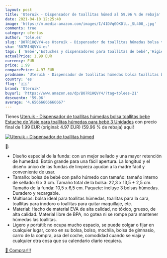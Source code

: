 ```yaml
---
layout: post
title: 'Uteruik - Dispensador de toallitas húmed al 59.96 % de rebaja'
date: 2021-04-10 12:25:40
image: 'https://m.media-amazon.com/images/I/41DVqGOKDlL._SL400_.jpg'
comments: true
category: ofertas
author: 'tole.es'
slug: 'B07R1HQVY4-es Uteruik - Dispensador de toallitas húmedas bolsa toallitas...'
sku: 'B07R1HQVY4-es'
tags: [ 'Bebé','Estuches y dispensadores para toallitas de bebé','Higiene y cuidado','Toallitas y accesorios para bebé','bebe','bebé','uteruik', ]
actualPrice: 1.99 EUR
currency: EUR
price: 1.99
comparePrice: 4.97 EUR
prodname: 'Uteruik - Dispensador de toallitas húmedas bolsa toallitas bebe Estuche de Viaje para toallitas húmedas para bebé  3 Unidades'
country: 'es'
flag: '🇪🇸'
brand: 'Uteruik'
buyurl: 'https://www.amazon.es/dp/B07R1HQVY4/?tag=tolees-21'
descuento: '59.96'
average: '4.65666666666667'
---
```


Tienes [Uteruik - Dispensador de toallitas húmedas bolsa toallitas bebe Estuche de Viaje para toallitas húmedas para bebé  3 Unidades](https://www.amazon.es/dp/B07R1HQVY4/?tag=tolees-21) con precio final de  1.99 EUR (original: 4.97 EUR) (59.96 %  de rebaja) aqui!

[![Uteruik - Dispensador de toallitas húmed](https://m.media-amazon.com/images/I/41DVqGOKDlL._SL400_.jpg)](https://www.amazon.es/dp/B07R1HQVY4/?tag=tolees-21)

🔎:

- Diseño especial de la funda: con un mejor sellado y una mayor retención de humedad. Botón grande para una fácil apertura. La longitud y el diseño único de las fundas de limpieza ayudan a la madre fácil y conveniente de usar.
- Tamaño: bolsa de bebé con paño húmedo con tamaño: tamaño interno de sellado: 6 x 3 cm. Tamaño total de la bolsa: 22,3 x 13,5 + 2,5 cm. Tamaño de la funda: 10,5 x 6,5 cm. Paquete: incluye 3 bolsas húmedas. Duradero y recargable.
- Multiusos: bolsa ideal para toallitas húmedas, toallitas para la cara, toallitas para inodoro o toallitas para quitar maquillaje, etc.
- Material: Hecho de material EVA de alta calidad, no tóxico, grueso, de alta calidad. Material libre de BPA, no gotea ni se rompe para mantener húmedas las toallitas.
- Ligero y portátil: no ocupa mucho espacio, se puede colgar o fijar en cualquier lugar, como en su bolsa, bolso, mochila, bolsa de gimnasio, carro de la compra, asa del coche, comodidad cuando se viaja y cualquier otra cosa que su calendario diario requiera.

[🛒 Comprar!!!](https://www.amazon.es/dp/B07R1HQVY4/?tag=tolees-21)
